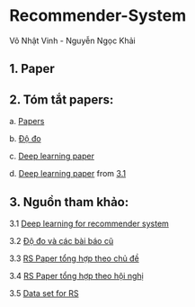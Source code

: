 # Recommender-System

Võ Nhật Vinh - Nguyễn Ngọc Khải

## 1. Paper

## 2. Tóm tắt papers:

a. [Papers](https://docs.google.com/document/d/11OkUl8dqoeRH0W0XtP1mHLalb5t_tjtlxheONG_bwhw/edit)

b. [Độ đo](https://docs.google.com/document/d/1waHZ0t8w-0Hmx3c8INTHxDEV8GItm2LZwX0mtndoh1g/edit)

c. [Deep learning paper](https://docs.google.com/document/d/1kRezGX6MXra-QSC7TMkSopTeIYnccZi8CjjxBmUP01k/edit)

d. [Deep learning paper](https://studenthcmusedu-my.sharepoint.com/:w:/g/personal/1612909_student_hcmus_edu_vn/EWcMrzcF_EBGjc7tJ_DdqEsBaN4IEj7K5ikHzhkZnH5oRQ?e=Lo9p2W) from [3.1](https://github.com/robi56/Deep-Learning-for-Recommendation-Systems)

## 3. Nguồn tham khảo:
3.1 [Deep learning for recommender system](https://github.com/robi56/Deep-Learning-for-Recommendation-Systems)

3.2 [Độ đo và các bài báo cũ](https://github.com/Lab41/hermes/wiki/References)

3.3 [RS Paper tổng hợp theo chủ đề](https://github.com/AISquaredLab/RSPapers)

3.4 [RS Paper tổng hợp theo hội nghị](https://github.com/daicoolb/RecommenderSystem-Paper)

3.5 [Data set for RS](http://www.shichuan.org/HIN_dataset.html)
